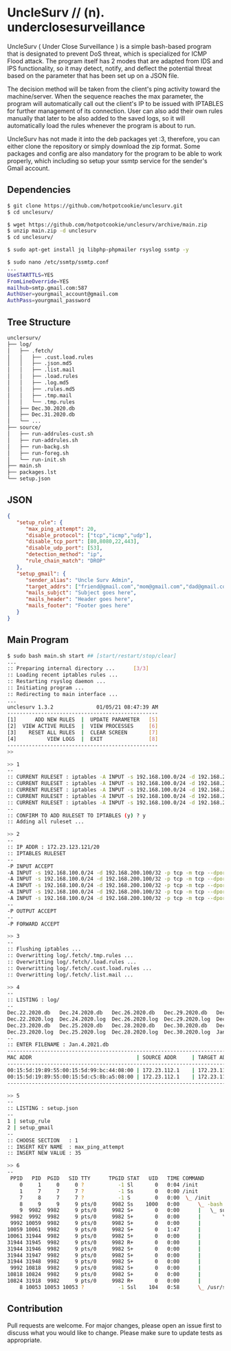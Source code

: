 # UncleSurv // (n). underclosesurveillance

UncleSurv ( Under Close Surveillance ) is a simple bash-based program that is designated to prevent DoS threat, which is specialized for ICMP Flood attack. The program itself has 2 modes that are adapted from IDS and IPS functionality, so it may detect, notify, and deflect the potential threat based on the parameter that has been set up on a JSON file.

The decision method will be taken from the client's ping activity toward the machine/server. When the sequence reaches the max parameter, the program will automatically call out the client's IP to be issued with IPTABLES for further management of its connection. User can also add their own rules manually that later to be also added to the saved logs, so it will automatically load the rules whenever the program is about to run.

UncleSurv has not made it into the deb packages yet :3, therefore, you can either clone the repository or simply download the zip format. Some packages and config are also mandatory for the program to be able to work properly, which including so setup your ssmtp service for the sender's Gmail account.

## Dependencies
```bash
$ git clone https://github.com/hotpotcookie/unclesurv.git
$ cd unclesurv/
```
```bash
$ wget https://github.com/hotpotcookie/unclesurv/archive/main.zip
$ unzip main.zip -d unclesurv
$ cd unclesurv/
```
```bash
$ sudo apt-get install jq libphp-phpmailer rsyslog ssmtp -y
```
```bash
$ sudo nano /etc/ssmtp/ssmtp.conf
...
UseSTARTTLS=YES
FromLineOverride=YES
mailhub=smtp.gmail.com:587
AuthUser=yourgmail_account@gmail.com
AuthPass=yourgmail_password
```
## Tree Structure
```bash
unclersurv/
├── log/
│   ├── .fetch/
│   │   ├── .cust.load.rules
│   │   ├── .json.md5
│   │   ├── .list.mail
│   │   ├── .load.rules
│   │   ├── .log.md5
│   │   ├── .rules.md5
│   │   ├── .tmp.mail
│   │   └── .tmp.rules
│   ├── Dec.30.2020.db
│   ├── Dec.31.2020.db
│   └── ...
├── source/
│   ├── run-addrules-cust.sh
│   ├── run-addrules.sh
│   ├── run-backg.sh
│   ├── run-foreg.sh
│   └── run-init.sh
├── main.sh
├── packages.lst
└── setup.json
```
## JSON
```json
{
   "setup_rule": {
      "max_ping_attempt": 20,
      "disable_protocol": ["tcp","icmp","udp"],
      "disable_tcp_port": [80,8080,22,443],
      "disable_udp_port": [53],
      "detection_method": "ip",
      "rule_chain_match": "DROP" 
   },
   "setup_gmail": {
      "sender_alias": "Uncle Surv Admin",
      "target_addrs": ["friend@gmail.com","mom@gmail.com","dad@gmail.com"],
      "mails_subjct": "Subject goes here",
      "mails_header": "Header goes here",
      "mails_footer": "Footer goes here"
   } 
}
```
## Main Program
```bash
$ sudo bash main.sh start ## [start/restart/stop/clear]
...
:: Preparing internal directory ...      [3/3]
:: Loading recent iptables rules ...
:: Restarting rsyslog daemon ...
:: Initiating program ...
:: Redirecting to main interface ...
...
unclesurv 1.3.2              01/05/21 08:47:39 AM
-------------------------------------------------
[1]      ADD NEW RULES  |  UPDATE PARAMETER   [5]
[2]  VIEW ACTIVE RULES  |  VIEW PROCESSES     [6]
[3]    RESET ALL RULES  |  CLEAR SCREEN       [7]
[4]          VIEW LOGS  |  EXIT               [8]
-------------------------------------------------
>>
```
```bash
>> 1
--
:: CURRENT RULESET : iptables -A INPUT -s 192.168.100.0/24 -d 192.168.200.100 -p tcp --dport 80 -m conntrack --ctstate NEW,ESTABLISHED -j DROP
:: CURRENT RULESET : iptables -A INPUT -s 192.168.100.0/24 -d 192.168.200.100 -p tcp --dport 8080 -m conntrack --ctstate NEW,ESTABLISHED -j DROP
:: CURRENT RULESET : iptables -A INPUT -s 192.168.100.0/24 -d 192.168.200.100 -p tcp --dport 3128 -m conntrack --ctstate NEW,ESTABLISHED -j DROP
:: CURRENT RULESET : iptables -A INPUT -s 192.168.100.0/24 -d 192.168.200.100 -p tcp --dport 22 -m conntrack --ctstate NEW,ESTABLISHED -j DROP
:: CURRENT RULESET : iptables -A INPUT -s 192.168.100.0/24 -d 192.168.200.100 -p tcp --dport 21 -m conntrack --ctstate NEW,ESTABLISHED -j DROP
--
:: CONFIRM TO ADD RULESET TO IPTABLES (y) ? y
:: Adding all ruleset ...
```
```bash
>> 2
--
:: IP ADDR : 172.23.123.121/20
:: IPTABLES RULESET
--
-P INPUT ACCEPT
-A INPUT -s 192.168.100.0/24 -d 192.168.200.100/32 -p tcp -m tcp --dport 21 -m conntrack --ctstate NEW,ESTABLISHED -j DROP
-A INPUT -s 192.168.100.0/24 -d 192.168.200.100/32 -p tcp -m tcp --dport 22 -m conntrack --ctstate NEW,ESTABLISHED -j DROP
-A INPUT -s 192.168.100.0/24 -d 192.168.200.100/32 -p tcp -m tcp --dport 3128 -m conntrack --ctstate NEW,ESTABLISHED -j DROP
-A INPUT -s 192.168.100.0/24 -d 192.168.200.100/32 -p tcp -m tcp --dport 80 -m conntrack --ctstate NEW,ESTABLISHED -j DROP
-A INPUT -s 192.168.100.0/24 -d 192.168.200.100/32 -p tcp -m tcp --dport 8080 -m conntrack --ctstate NEW,ESTABLISHED -j DROP
--
-P OUTPUT ACCEPT
--
-P FORWARD ACCEPT
```
```bash
>> 3
--
:: Flushing iptables ...
:: Overwritting log/.fetch/.tmp.rules ...
:: Overwritting log/.fetch/.load.rules ...
:: Overwritting log/.fetch/.cust.load.rules ...
:: Overwritting log/.fetch/.list.mail ...
```
```bash
>> 4
--
:: LISTING : log/
--
Dec.22.2020.db   Dec.24.2020.db   Dec.26.2020.db   Dec.29.2020.db   Dec.31.2020.db   Jan.1.2021.log  Jan.3.2021.log  Jan.5.2021.log
Dec.22.2020.log  Dec.24.2020.log  Dec.26.2020.log  Dec.29.2020.log  Dec.31.2020.log  Jan.2.2021.db   Jan.4.2021.db
Dec.23.2020.db   Dec.25.2020.db   Dec.28.2020.db   Dec.30.2020.db   Dec.31.2021.log  Jan.2.2021.log  Jan.4.2021.log
Dec.23.2020.log  Dec.25.2020.log  Dec.28.2020.log  Dec.30.2020.log  Jan.1.2021.db    Jan.3.2021.db   Jan.5.2021.db
--
:: ENTER FILENAME : Jan.4.2021.db
----------------------------------------------------------------------------------------------------------------------
MAC ADDR                                  | SOURCE ADDR     | TARGET ADDR     | PROTOCOL | SEQ             | STAT
----------------------------------------------------------------------------------------------------------------------
00:15:5d:19:89:55:00:15:5d:99:bc:44:08:00 | 172.23.112.1    | 172.23.117.251  | ICMP     | 14 ATTEMPT(S)   | --
00:15:5d:19:89:55:00:15:5d:c5:8b:a5:08:00 | 172.23.112.1    | 172.23.117.251  | ICMP     | 4 ATTEMPT(S)    | --
----------------------------------------------------------------------------------------------------------------------
```
```bash
>> 5
--
:: LISTING : setup.json
--
1 | setup_rule
2 | setup_gmail
--
:: CHOOSE SECTION   : 1
:: INSERT KEY NAME  : max_ping_attempt
:: INSERT NEW VALUE : 35
```
```bash
>> 6
--
 PPID   PID  PGID   SID TTY      TPGID STAT   UID   TIME COMMAND
    0     1     0     0 ?           -1 Sl       0   0:04 /init
    1     7     7     7 ?           -1 Ss       0   0:00 /init
    7     8     7     7 ?           -1 S        0   0:00  \_ /init
    8     9     9     9 pts/0     9982 Ss    1000   0:00      \_ -bash
    9  9982  9982     9 pts/0     9982 S+       0   0:00      |   \_ sudo ./main.sh start
 9982  9992  9982     9 pts/0     9982 S+       0   0:00      |       \_ /bin/bash ./main.sh start
 9992 10059  9982     9 pts/0     9982 S+       0   0:00      |           \_ sudo bash source/run-backg.sh
10059 10061  9982     9 pts/0     9982 S+       0   1:47      |           |   \_ bash source/run-backg.sh
10061 31944  9982     9 pts/0     9982 S+       0   0:00      |           |       \_ bash source/run-backg.sh
31944 31945  9982     9 pts/0     9982 R+       0   0:00      |           |           \_ sudo cat /var/log/syslog
31944 31946  9982     9 pts/0     9982 S+       0   0:00      |           |           \_ tail -n 1
31944 31947  9982     9 pts/0     9982 S+       0   0:00      |           |           \_ cut -c 1-6
31944 31948  9982     9 pts/0     9982 S+       0   0:00      |           |           \_ tr -s   .
 9992 10818  9982     9 pts/0     9982 S+       0   0:00      |           \_ sudo bash source/run-foreg.sh
10818 10824  9982     9 pts/0     9982 S+       0   0:00      |               \_ bash source/run-foreg.sh
10824 31918  9982     9 pts/0     9982 R+       0   0:00      |                   \_ ps axjf
    8 10053 10053 10053 ?           -1 Ssl    104   0:58      \_ /usr/sbin/rsyslogd
```
## Contribution
Pull requests are welcome. For major changes, please open an issue first to discuss what you would like to change. Please make sure to update tests as appropriate.
